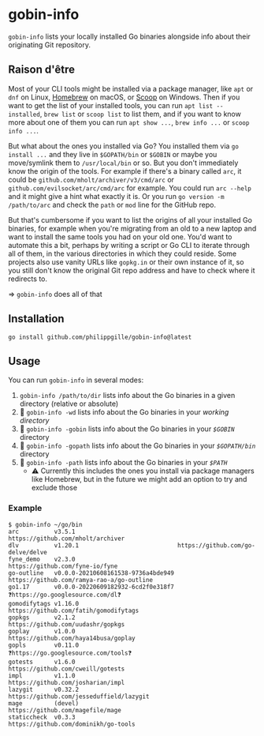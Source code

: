 # gobin-info

`gobin-info` lists your locally installed Go binaries alongside info about their originating Git repository.

## Raison d'être

Most of your CLI tools might be installed via a package manager, like `apt` or `dnf` on Linux, [Homebrew](https://brew.sh/) on macOS, or [Scoop](https://scoop.sh/) on Windows. Then if you want to get the list of your installed tools, you can run `apt list --installed`, `brew list` or `scoop list` to list them, and if you want to know more about one of them you can run `apt show ...`, `brew info ...` or `scoop info ...`.

But what about the ones you installed via Go? You installed them via `go install ...` and they live in `$GOPATH/bin` or `$GOBIN` or maybe you move/symlink them to `/usr/local/bin` or so. But you don't immediately know the origin of the tools. For example if there's a binary called `arc`, it could be `github.com/mholt/archiver/v3/cmd/arc` or `github.com/evilsocket/arc/cmd/arc` for example. You could run `arc --help` and it might give a hint what exactly it is. Or you run `go version -m /path/to/arc` and check the `path` or `mod` line for the GitHub repo.

But that's cumbersome if you want to list the origins of all your installed Go binaries, for example when you're migrating from an old to a new laptop and want to install the same tools you had on your old one. You'd want to automate this a bit, perhaps by writing a script or Go CLI to iterate through all of them, in the various directories in which they could reside. Some projects also use vanity URLs like `gopkg.in` or their own instance of it, so you still don't know the original Git repo address and have to check where it redirects to.

=> `gobin-info` does all of that

## Installation

`go install github.com/philippgille/gobin-info@latest`

## Usage

You can run `gobin-info` in several modes:

1. `gobin-info /path/to/dir` lists info about the Go binaries in a given directory (relative or absolute)
2. 🚧 `gobin-info -wd` lists info about the Go binaries in your *working directory*
3. 🚧 `gobin-info -gobin` lists info about the Go binaries in your *`$GOBIN`* directory
4. 🚧 `gobin-info -gopath` lists info about the Go binaries in your *`$GOPATH/bin`* directory
5. 🚧 `gobin-info -path` lists info about the Go binaries in your *`$PATH`*
   - ⚠ Currently this includes the ones you install via package managers like Homebrew, but in the future we might add an option to try and exclude those

### Example

```text
$ gobin-info ~/go/bin
arc          v3.5.1                             https://github.com/mholt/archiver
dlv          v1.20.1                            https://github.com/go-delve/delve
fyne_demo    v2.3.0                             https://github.com/fyne-io/fyne
go-outline   v0.0.0-20210608161538-9736a4bde949 https://github.com/ramya-rao-a/go-outline
go1.17       v0.0.0-20220609182932-6cd2f0e318f7 ❓https://go.googlesource.com/dl❓
gomodifytags v1.16.0                            https://github.com/fatih/gomodifytags
gopkgs       v2.1.2                             https://github.com/uudashr/gopkgs
goplay       v1.0.0                             https://github.com/haya14busa/goplay
gopls        v0.11.0                            ❓https://go.googlesource.com/tools❓
gotests      v1.6.0                             https://github.com/cweill/gotests
impl         v1.1.0                             https://github.com/josharian/impl
lazygit      v0.32.2                            https://github.com/jesseduffield/lazygit
mage         (devel)                            https://github.com/magefile/mage
staticcheck  v0.3.3                             https://github.com/dominikh/go-tools
```
